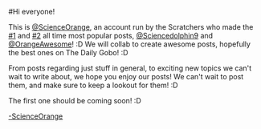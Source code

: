#Hi everyone!

This is [@ScienceOrange](https://scratch.mit.edu/users/SceinceOrange/), an account run by the Scratchers who made the [#1](https://thedailygobo.scratchtools.app/post/334/) and [#2](https://thedailygobo.scratchtools.app/post/272/) all time most popular posts, [@Sciencedolphin9](https://scratch.mit.edu/users/sciencedolphin9/) and [@OrangeAwesome](https://scratch.mit.edu/users/OrangeAwesome/)! :D We will collab to create awesome posts, hopefully the best ones on The Daily Gobo! :D

From posts regarding just stuff in general, to exciting new topics we can't wait to write about, we hope you enjoy our posts! We can't wait to post them, and make sure to keep a lookout for them! :D 

The first one should be coming soon! :D

[-ScienceOrange](https://scratch.mit.edu/users/ScienceOrange/)